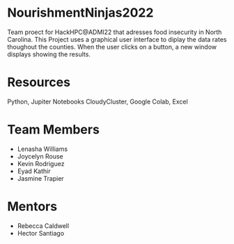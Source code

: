 # NourishmentNinjas2022
Team proect for HackHPC@ADMI22 that adresses food insecurity in North Carolina. This Project uses a graphical user interface to diplay the data rates thoughout the counties. When the user clicks on a button, a new window displays showing the results.
# Resources
Python, Jupiter Notebooks CloudyCluster, Google Colab, Excel
# Team Members
- Lenasha Williams
- Joycelyn Rouse
- Kevin Rodriguez
- Eyad Kathir
- Jasmine Trapier
# Mentors
- Rebecca Caldwell
- Hector Santiago
